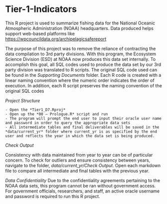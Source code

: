 # Tier-1-Indicators

This R project is used to summarize fishing data for the National Oceanic Atmospheric Administration (NOAA) headquarters.   Data produced helps support web-based platforms like https://wpcouncildata.org/archipelagicsafereport 

The purpose of this project was to remove the reliance of contracting the data compilation to 3rd party divisions. With this program, the Ecosystem Science Division (ESD) at NOAA now produces this data set internally. To accomplish this goal, all SQL codes used to produce the data set by our 3rd party division was translated to R scripts. The original SQL code used can be found in the *Supporting Documents* folder. Each R code is created with a linear naming convention where the numeric order indicates the order of execution. In addition, each R script preserves the naming convention of the original SQL codes

*Project Structure*

	- Open the *Tier1_D7.Rproj*
	- Open up the *00 – Prologue.R* script and run 
	- The program will prompt the end user to input their oracle user name and password in order to query the appropriate data sets
	- All intermediate tables and final deliverables will be saved in the *data/current_yr* folder where current_yr is as specified by the end user and reflects the year in which the data set is being produced. 

*Check Output* 

Consistency with data maintained from year to year can be of particular concern. To check for outliers and ensure consistency between years, navigate to the folder, *data/current_yr/Check Output*. Open each markdown file to compare all intermediate and final tables with the previous year.  

*Data Confidentiality*
Due to the confidentiality agreements pertaining to the NOAA data sets, this program cannot be ran without government access. For government officials, researchers, and staff, an active oracle username and password is required to run this R project. 


